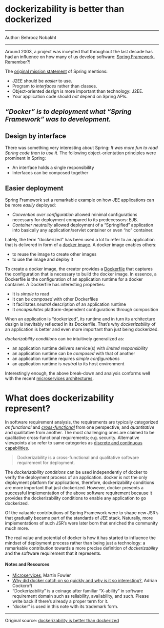 # dockerizability is better than dockerized

---

Author: Behrooz Nobakht

---

Around 2003, a project was incepted that throughout the last decade has had an influence on how many of us develop software: [Spring Framework](http://spring.io/). Remember?!

The [original mission statement](http://web.archive.org/web/20030814094703/http://www.springframework.org/statement.html) of Spring mentions:



- J2EE should be *easier* to use.
- Program to *interfaces* rather than classes.
- Object-oriented *design* is more important than technology: J2EE.
- Your application code should *not* depend on Spring APIs.


## *“Docker” is to deployment what “Spring Framework” was to development.*


## Design by interface

There was something very interesting about Spring: *It was more fun to read Spring code than to use it*. The following object-orientation principles were prominent in Spring:

- An interface holds a single responsibility
- Interfaces can be composed together

## Easier deployment

Spring Framework set a remarkable example on how JEE applications can be more *easily* deployed:

- *Convention over configuration* allowed minimal configurations necessary for deployment compared to its predecessors: EJB.
- *Container neutrality* allowed deployment of a “Springified” application into basically any application/servlet container or even “no” container.


Lately, the term “dockerized” has been used a lot to refer to an application that is delivered in form of a [docker image](https://docs.docker.com/userguide/dockerimages/). A docker image enables others:

- to reuse the image to create other images
- to use the image and deploy it

To create a docker image, the creator provides a [Dockerfile](http://docs.docker.com/reference/builder/) that captures the configuration that is necessary to build the docker image. In essence, a Dockerfile is the configuration of an application runtime for a docker container. A Dockerfile has interesting properties:

- It is *simple* to read
- It can be *composed* with other Dockerfiles
- It facilitates *neutral* description of an application runtime
- It *encapsulates* platform-dependent configurations through composition

When an application is “dockerized”, its runtime and in turn its architecture design is inevitably reflected in its Dockerfile. That’s why *dockerizability* of an application is better and even more important than just being dockerized.

*dockerizability conditions* can be intuitively generalized as:

- an application runtime delivers service(s) with *limited responsibility*
- an application runtime can be *composed* with that of another
- an application runtime requires *simple configurations*
- an application runtime is *neutral* to its host environment

Interestingly enough, the above break-down and analysis conforms well with the recent [microservices architectures](http://martinfowler.com/articles/microservices.html).

# What does dockerizability represent?

In software requirement analysis, the requirements are typically categorized *as functional* and *[cross-functional](https://twitter.com/martinfowler/status/423453811433558016)* from one perspective; and *quantitative* and qualitative from another. The most challenging ones are claimed to be qualitative cross-functional requirements; e.g. security. Alternative viewpoints also refer to same categories as [discrete and continuous capabilities](http://lizkeogh.com/2014/02/10/discrete-vs-continuous-capabilities/).

> Dockerizability is a cross-functional and qualitative
software requirement for deployment.

The *dockerizability conditions* can be used independently of docker to verify the deployment process of an application. docker is not the only deployment platform for applications, therefore, dockerizability conditions are more important that just dockerized. However, docker presents a successful implementation of the above software requirement because it provides the dockerizability conditions to enable any application to go dockerized.

Of the valuable contributions of Spring Framework were to shape new JSR’s that gradually became part of the standards of JEE stack. Naturally, more implementations of such JSR’s were later born that enriched the community much more.

The real value and potential of docker is how it has started to influence the mindset of deployment process rather than being just a technology: a remarkable contribution towards a more precise definition of *dockerizability* and the software requirement that it represents.



#### Notes and Resources

- [Microservices](http://martinfowler.com/articles/microservices.html), Martin Fowler
- [Why did docker catch on so quickly and why is it so interesting?](http://www.battery.com/powered/the-whole-stack/2014/09/12/why-did-docker-catch-on-so-quickly-and-why-is-it-interesting/), Adrian Cockcroft
- “Dockerizability” is a coinage after familiar “X-ability” in software requirement domain such as reliability, availability, and such. Please write back if there’s already a proper term for it.
- “docker” is used in this note with its trademark form.

---

Original source: [dockerizability is better than dockerized](https://medium.com/@behruz/dockerizability-is-better-than-dockerized-3c08b9dbd84c)